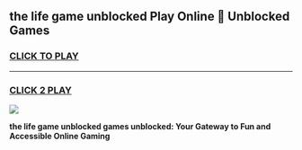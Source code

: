 
## the life game unblocked Play Online 👋 Unblocked Games
<h3>
<a href="https://premium.freeplayer.one?title=the_life_game_unblocked&ref=19F">CLICK TO PLAY</a></h3>
<hr>

<h3>
<a href="https://premium.freeplayer.one?title=the_life_game_unblocked&ref=19F">CLICK 2 PLAY</a>
  
</h3>

<a href="https://premium.freeplayer.one?title=the_life_game_unblocked&ref=19F"><img src="https://clearcache.store/games.png"></a>


**the life game unblocked games unblocked: Your Gateway to Fun and Accessible Online Gaming**
